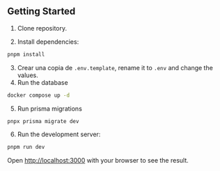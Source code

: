 ## Getting Started

1. Clone repository.

2. Install dependencies: 
```bash
pnpm install
``` 
3. Crear una copia de ```.env.template```, rename it to ```.env``` and change the values.
4. Run the database
```bash
docker compose up -d
```
5. Run prisma migrations
```bash
pnpx prisma migrate dev
```
6. Run the development server:
```bash
pnpm run dev
```

Open [http://localhost:3000](http://localhost:3000) with your browser to see the result.


